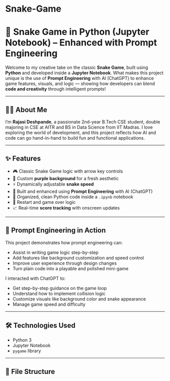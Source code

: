 # Snake-Game

# 🐍 Snake Game in Python (Jupyter Notebook) – Enhanced with Prompt Engineering

Welcome to my creative take on the classic **Snake Game**, built using **Python** and developed inside a **Jupyter Notebook**. What makes this project unique is the use of **Prompt Engineering** with AI (ChatGPT) to enhance game features, visuals, and logic — showing how developers can blend **code and creativity** through intelligent prompts!

---

## 👩‍💻 About Me

I’m **Rajasi Deshpande**, a passionate 2nd-year B.Tech CSE student, double majoring in CSE at AITR and BS in Data Science from IIT Madras. I love exploring the world of development, and this project reflects how AI and code can go hand-in-hand to build fun and functional applications.

---

## ✨ Features

- 🎮 Classic Snake Game logic with arrow key controls
- 🎨 Custom **purple background** for a fresh aesthetic
- ⚡ Dynamically adjustable **snake speed**
- 🧠 Built and enhanced using **Prompt Engineering** with AI (ChatGPT)
- 📘 Organized, clean Python code inside a `.ipynb` notebook
- 🔄 Restart and game over logic
- 📈 Real-time **score tracking** with onscreen updates

---

## 🧠 Prompt Engineering in Action

This project demonstrates how prompt engineering can:

- Assist in writing game logic step-by-step
- Add features like background customization and speed control
- Improve user experience through design changes
- Turn plain code into a playable and polished mini-game

I interacted with ChatGPT to:
- Get step-by-step guidance on the game loop
- Understand how to implement collision logic
- Customize visuals like background color and snake appearance
- Manage game speed and difficulty

---

## 🛠️ Technologies Used

- Python 3
- Jupyter Notebook
- `pygame` library

---

## 📂 File Structure

